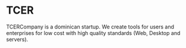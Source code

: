 # TCER
TCERCompany is a dominican startup. We create tools for users and enterprises for low cost with high quality standards (Web, Desktop and servers).
